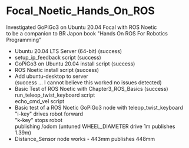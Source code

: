 # Focal_Noetic_Hands_On_ROS

Investigated GoPiGo3 on Ubuntu 20.04 Focal with ROS Noetic  
to be a companion to BR Japon book "Hands On ROS For Robotics Programming"  


* Ubuntu 20.04 LTS Server (64-bit) (success)  
* setup_ip_feedback script (success)  
* GoPiGo3 on Ubuntu 20.04 install script (success)  
* ROS Noetic install script (success)  
* Add ubuntu-desktop to server  
  (success ... I cannot believe this worked no issues detected)  
* Basic Test of ROS Noetic with Chapter3_ROS_Basics (success)  
  run_teleop_twist_keyboard script  
  echo_cmd_vel script  
* Basic test of a ROS Noetic GoPiGo3 node with teleop_twist_keyboard  
  "i-key" drives robot forward  
  "k-key" stops robot  
  publishing /odom  (untuned WHEEL_DIAMETER drive 1m publishes 1.39m)  
* Distance_Sensor node works - 443mm publishes 448mm  



